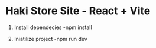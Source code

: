 # Haki Store Site - React + Vite 

1. Install dependecies
   -npm install

2. Iniatilize project
   -npm run dev
